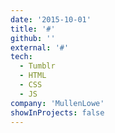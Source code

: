 ```yaml
---
date: '2015-10-01'
title: '#'
github: ''
external: '#'
tech:
  - Tumblr
  - HTML
  - CSS
  - JS
company: 'MullenLowe'
showInProjects: false
---
```


